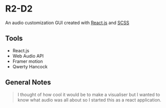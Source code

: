 # R2-D2

An audio customization GUI created with [React.js](https://react.dev/) and [SCSS](https://sass-lang.com/guide/)

## Tools
- React.js
- Web Audio API
- Framer motion
- Qwerty Hancock

## General Notes
> I thought of how cool it would be to make a visualiser but I wanted to know what audio was all about so I started this as a react application.
